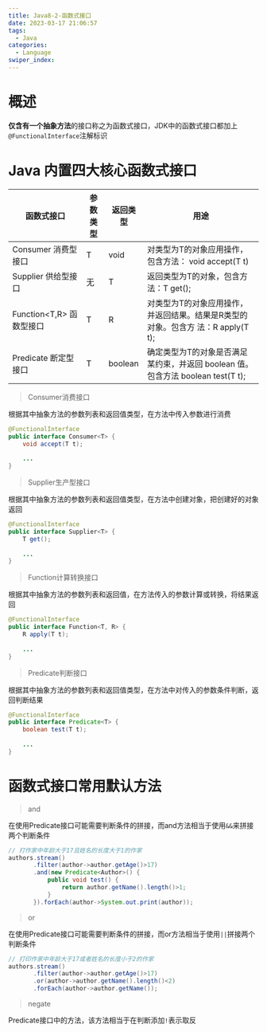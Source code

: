 ```yaml
---
title: Java8-2-函数式接口
date: 2023-03-17 21:06:57
tags: 
  - Java
categories: 
  - Language
swiper_index: 
---
```


# 概述

 **仅含有一个抽象方法**的接口称之为函数式接口，JDK中的函数式接口都加上`@FunctionalInterface`注解标识 

# Java 内置四大核心函数式接口 

| 函数式接口               | 参数类型 | 返回类型 | 用途                                                         |
| ------------------------ | -------- | -------- | ------------------------------------------------------------ |
| Consumer<T> 消费型接口  | T        | void     | 对类型为T的对象应用操作，包含方法： void accept(T t)        |
| Supplier<T> 供给型接口  | 无       | T        | 返回类型为T的对象，包含方法：T get();                       |
| Function<T,R> 函数型接口 | T        | R        | 对类型为T的对象应用操作，并返回结果。结果是R类型的对象。包含方 法：R apply(T t); |
| Predicate<T> 断定型接口 | T        | boolean  | 确定类型为T的对象是否满足某约束，并返回 boolean 值。包含方法 boolean test(T t); |

> Consumer消费接口 

 根据其中抽象方法的参数列表和返回值类型，在方法中传入参数进行消费 

```java
@FunctionalInterface
public interface Consumer<T> {
    void accept(T t);
    
    ...
}
```

> Supplier生产型接口 

 根据其中抽象方法的参数列表和返回值类型，在方法中创建对象，把创建好的对象返回 

```java
@FunctionalInterface
public interface Supplier<T> {
	T get();
   
    ...
}
```

> Function计算转换接口 

 根据其中抽象方法的参数列表和返回值，在方法传入的参数计算或转换，将结果返回 

````java
@FunctionalInterface
public interface Function<T, R> {
	R apply(T t);
   
    ...
}
````

> Predicate判断接口 

 根据其中抽象方法的参数列表和返回值类型，在方法中对传入的参数条件判断，返回判断结果 

```java
@FunctionalInterface
public interface Predicate<T> {
	boolean test(T t);
   
    ...
}    
```

# 函数式接口常用默认方法

>  and 

 在使用Predicate接口可能需要判断条件的拼接，而and方法相当于使用`&&`来拼接两个判断条件 

```java
// 打作家中年龄大于17且姓名的长度大于1的作家
authors.stream()
       .filter(author->author.getAge()>17)
       .and(new Predicate<Author>() {
           public void test() {
               return author.getName().length()>1;
           }
       }).forEach(author->System.out.print(author));
```

> or

 在使用Predicate接口可能需要判断条件的拼接，而or方法相当于使用`||`拼接两个判断条件 

````java
// 打印作家中年龄大于17或者姓名的长度小于2的作家
authors.stream()
       .filter(author->author.getAge()>17)
       .or(author->author.getName().length()<2)
       .forEach(author->author.getName());
````

> negate

Predicate接口中的方法，该方法相当于在判断添加`!`表示取反